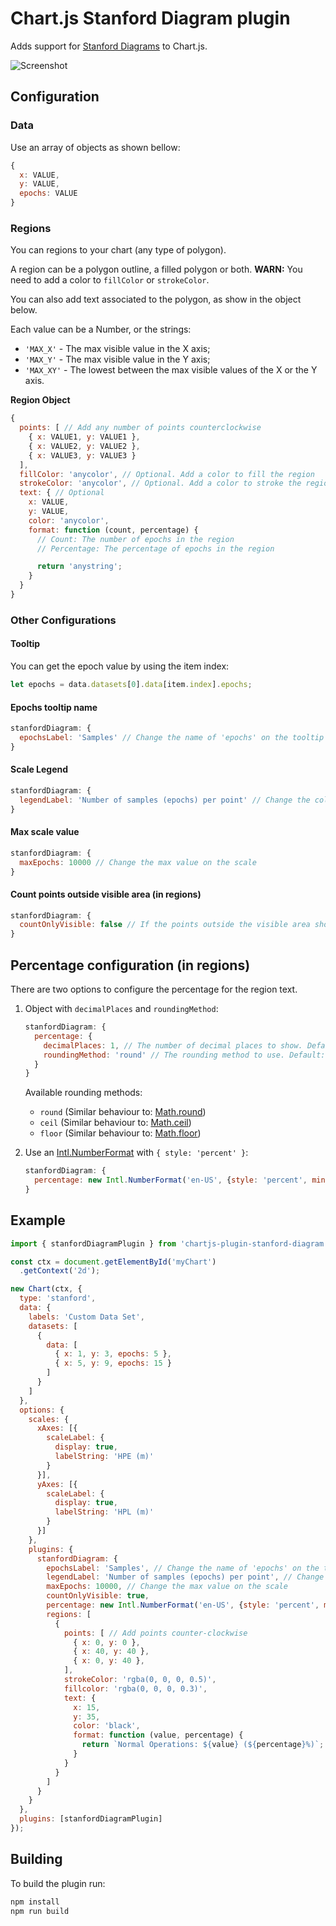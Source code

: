 # Chart.js Stanford Diagram plugin

Adds support for [Stanford Diagrams](https://gssc.esa.int/navipedia/index.php/The_Stanford_%E2%80%93_ESA_Integrity_Diagram:_Focusing_on_SBAS_Integrity) to Chart.js.

![Screenshot](https://i.imgur.com/ObA1s7Y.png)

## Configuration

### Data

Use an array of objects as shown bellow:

```js
{
  x: VALUE,
  y: VALUE,
  epochs: VALUE
}
```

### Regions

You can regions to your chart (any type of polygon).

A region can be a polygon outline, a filled polygon or both. **WARN:** You need to add a color to `fillColor` or `strokeColor`.

You can also add text associated to the polygon, as show in the object below.

Each value can be a Number, or the strings:
 - ```'MAX_X'``` - The max visible value in the X axis;
 - ```'MAX_Y'``` - The max visible value in the Y axis;
 - ```'MAX_XY'``` - The lowest between the max visible values of the X or the Y axis.

**Region Object**

```js
{
  points: [ // Add any number of points counterclockwise
    { x: VALUE1, y: VALUE1 },
    { x: VALUE2, y: VALUE2 },
    { x: VALUE3, y: VALUE3 }
  ],
  fillColor: 'anycolor', // Optional. Add a color to fill the region
  strokeColor: 'anycolor', // Optional. Add a color to stroke the region
  text: { // Optional
    x: VALUE,
    y: VALUE,
    color: 'anycolor',
    format: function (count, percentage) {
      // Count: The number of epochs in the region
      // Percentage: The percentage of epochs in the region

      return 'anystring';
    }
  }
}
```

### Other Configurations

#### Tooltip

You can get the epoch value by using the item index:

```js
let epochs = data.datasets[0].data[item.index].epochs;
```

#### Epochs tooltip name 
```js
stanfordDiagram: {
  epochsLabel: 'Samples' // Change the name of 'epochs' on the tooltip
}
```

#### Scale Legend
```js
stanfordDiagram: {
  legendLabel: 'Number of samples (epochs) per point' // Change the color scale label text
}
```

#### Max scale value
```js
stanfordDiagram: {
  maxEpochs: 10000 // Change the max value on the scale
}
```

#### Count points outside visible area (in regions)
```js
stanfordDiagram: {
  countOnlyVisible: false // If the points outside the visible area should be counted in regions
}
```

## Percentage configuration (in regions)
There are two options to configure the percentage for the region text.
1. Object with `decimalPlaces` and `roundingMethod`:
    ```js
    stanfordDiagram: {
      percentage: {
        decimalPlaces: 1, // The number of decimal places to show. Default: 1
        roundingMethod: 'round' // The rounding method to use. Default: 'round'
      }
    }
    ```
   
   Available rounding methods:
    - ```round``` (Similar behaviour to: [Math.round](https://developer.mozilla.org/en-US/docs/Web/JavaScript/Reference/Global_Objects/Math/round))
    - ```ceil``` (Similar behaviour to: [Math.ceil](https://developer.mozilla.org/en-US/docs/Web/JavaScript/Reference/Global_Objects/Math/ceil))
    - ```floor``` (Similar behaviour to: [Math.floor](https://developer.mozilla.org/en-US/docs/Web/JavaScript/Reference/Global_Objects/Math/floor))

1. Use an [Intl.NumberFormat](https://developer.mozilla.org/en-US/docs/Web/JavaScript/Reference/Global_Objects/Intl/NumberFormat) with `{ style: 'percent' }`:
    ```js
    stanfordDiagram: {
      percentage: new Intl.NumberFormat('en-US', {style: 'percent', minimumFractionDigits: 0, maximumFractionDigits: 5})
    }
    ```
## Example

```js
import { stanfordDiagramPlugin } from 'chartjs-plugin-stanford-diagram';

const ctx = document.getElementById('myChart')
  .getContext('2d');

new Chart(ctx, {
  type: 'stanford',
  data: {
    labels: 'Custom Data Set',
    datasets: [
      {
        data: [
          { x: 1, y: 3, epochs: 5 },
          { x: 5, y: 9, epochs: 15 }
        ]
      }
    ]
  },
  options: {
    scales: {
      xAxes: [{
        scaleLabel: {
          display: true,
          labelString: 'HPE (m)'
        }
      }],
      yAxes: [{
        scaleLabel: {
          display: true,
          labelString: 'HPL (m)'
        }
      }]
    },
    plugins: {
      stanfordDiagram: {
        epochsLabel: 'Samples', // Change the name of 'epochs' on the tooltip
        legendLabel: 'Number of samples (epochs) per point', // Change the color scale label text
        maxEpochs: 10000, // Change the max value on the scale
        countOnlyVisible: true,
        percentage: new Intl.NumberFormat('en-US', {style: 'percent', minimumFractionDigits: 0, maximumFractionDigits: 5}),
        regions: [
          {
            points: [ // Add points counter-clockwise
              { x: 0, y: 0 },
              { x: 40, y: 40 },
              { x: 0, y: 40 },
            ],
            strokeColor: 'rgba(0, 0, 0, 0.5)',
            fillcolor: 'rgba(0, 0, 0, 0.3)',
            text: {
              x: 15,
              y: 35,
              color: 'black',
              format: function (value, percentage) {
                return `Normal Operations: ${value} (${percentage}%)`;
              }
            }
          }
        ]
      }
    }
  },
  plugins: [stanfordDiagramPlugin]
});
```

## Building

To build the plugin run:

```sh
npm install
npm run build
```
